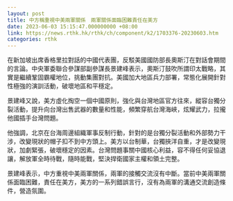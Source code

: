 ```yaml
---
layout: post
title: 中方稱重視中美兩軍關係　兩軍關係面臨困難責任在美方
date: 2023-06-03 15:15:47.000000000 +08:00
link: https://news.rthk.hk/rthk/ch/component/k2/1703376-20230603.htm
categories: rthk
---
```


在新加坡出席香格里拉對話的中國代表團，反駁美國國防部長奧斯汀在對話會期間的言論。中央軍委聯合參謀部副參謀長景建峰表示，奧斯汀鼓吹所謂印太戰略，其實是繼續鞏固霸權地位，挑動集團對抗。美國加大地區兵力部署，常態化展開針對性極強的演訓活動，破壞地區和平穩定。

景建峰又說，美方虛化掏空一個中國原則，強化與台灣地區官方往來，縱容台獨分裂活動，提升向台灣出售武器的數量和性能，頻繁穿航台灣海峽，炫耀武力，拉攏他國插手台灣問題。

他強調，北京在台海周邊組織軍事反制行動，針對的是台獨分裂活動和外部勢力干涉，改變現狀的帽子扣不到中方頭上。美方以台制華，台獨挾洋自重，才是改變現狀，加劇緊張，破壞穩定的因素。台灣問題事關中國核心利益，容不得任何妥協退讓，解放軍全時待戰，隨時能戰，堅決捍衛國家主權和領土完整。

景建峰表示，中方重視中美兩軍關係，兩軍的接觸交流沒有中斷。當前中美兩軍關係面臨困難，責任在美方，美方的一系列錯誤言行，沒有為兩軍的溝通交流創造條件，營造氛圍。
